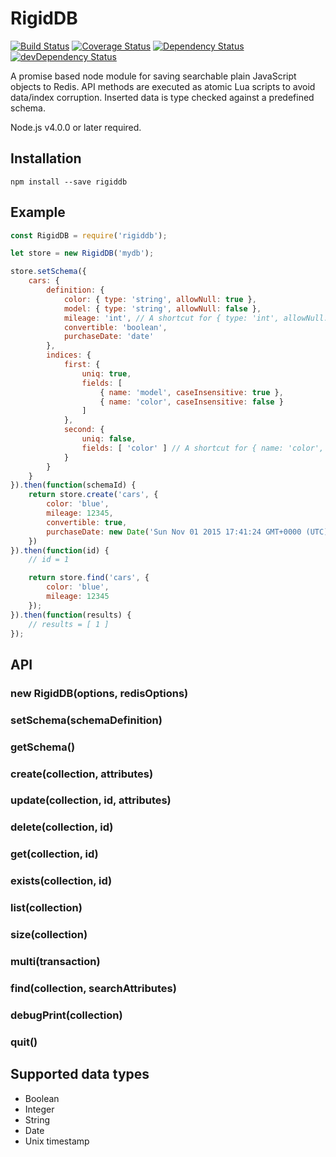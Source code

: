 # RigidDB

[![Build Status](https://secure.travis-ci.org/ilkkao/rigidDB.png)](http://travis-ci.org/ilkkao/rigidDB) [![Coverage Status](https://coveralls.io/repos/ilkkao/rigidDB/badge.svg?branch=master&service=github)](https://coveralls.io/github/ilkkao/rigidDB?branch=master) [![Dependency Status](https://david-dm.org/ilkkao/rigiddb.svg)](https://david-dm.org/ilkkao/rigiddb) [![devDependency Status](https://david-dm.org/ilkkao/rigiddb/dev-status.svg)](https://david-dm.org/ilkkao/rigiddb#info=devDependencies)

A promise based node module for saving searchable plain JavaScript objects to Redis. API methods are executed as atomic Lua scripts to avoid data/index corruption. Inserted data
is type checked against a predefined schema.

Node.js v4.0.0 or later required.

## Installation

`npm install --save rigiddb`

## Example

```javascript
const RigidDB = require('rigiddb');

let store = new RigidDB('mydb');

store.setSchema({
    cars: {
        definition: {
            color: { type: 'string', allowNull: true },
            model: { type: 'string', allowNull: false },
            mileage: 'int', // A shortcut for { type: 'int', allowNull: false }
            convertible: 'boolean',
            purchaseDate: 'date'
        },
        indices: {
            first: {
                uniq: true,
                fields: [
                    { name: 'model', caseInsensitive: true },
                    { name: 'color', caseInsensitive: false }
                ]
            },
            second: {
                uniq: false,
                fields: [ 'color' ] // A shortcut for { name: 'color', caseInsensitive: false }
            }
        }
    }
}).then(function(schemaId) {
    return store.create('cars', {
        color: 'blue',
        mileage: 12345,
        convertible: true,
        purchaseDate: new Date('Sun Nov 01 2015 17:41:24 GMT+0000 (UTC)')
    })
}).then(function(id) {
    // id = 1

    return store.find('cars', {
        color: 'blue',
        mileage: 12345
    });
}).then(function(results) {
    // results = [ 1 ]
});
```

## API

### new RigidDB(options, redisOptions)

### setSchema(schemaDefinition)

### getSchema()

### create(collection, attributes)

### update(collection, id, attributes)

### delete(collection, id)

### get(collection, id)

### exists(collection, id)

### list(collection)

### size(collection)

### multi(transaction)

### find(collection, searchAttributes)

### debugPrint(collection)

### quit()

## Supported data types

- Boolean
- Integer
- String
- Date
- Unix timestamp
